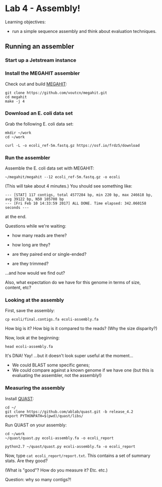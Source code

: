 # Lab 4 - Assembly!

Learning objectives:

* run a simple sequence assembly and think about evaluation techniques.

## Running an assembler

### Start up a Jetstream instance

### Install the MEGAHIT assembler

Check out and build [MEGAHIT](https://www.ncbi.nlm.nih.gov/pubmed/27012178):

```
git clone https://github.com/voutcn/megahit.git
cd megahit
make -j 4
```

### Download an E. coli data set

Grab the following E. coli data set:

```
mkdir ~/work
cd ~/work

curl -L -o ecoli_ref-5m.fastq.gz https://osf.io/frdz5/download
```
    
### Run the assembler

Assemble the E. coli data set with MEGAHIT:

```
~/megahit/megahit --12 ecoli_ref-5m.fastq.gz -o ecoli
```

(This will take about 4 minutes.)  You should see something like:

```
--- [STAT] 117 contigs, total 4577284 bp, min 220 bp, max 246618 bp, avg 39122 bp, N50 105708 bp
--- [Fri Feb 10 14:33:59 2017] ALL DONE. Time elapsed: 342.060158 seconds ---
```

at the end.

Questions while we're waiting:

* how many reads are there?

* how long are they?

* are they paired end or single-ended?

* are they trimmed?

...and how would we find out?

Also, what expectation do we have for this genome in terms of size,
content, etc?

### Looking at the assembly

First, save the assembly:

```
cp ecoli/final.contigs.fa ecoli-assembly.fa
```

How big is it? How big is it compared to the reads? (Why the size disparity?)
    
Now, look at the beginning:

```
head ecoli-assembly.fa
```
    
It's DNA! Yay! ...but it doesn't look super useful at the moment...

* We could BLAST some specific genes;
* We could compare against a known genome if we have one (but this is evaluating the assembler, not the assembly!)

### Measuring the assembly

Install [QUAST](http://quast.sourceforge.net/quast):

```
cd ~/
git clone https://github.com/ablab/quast.git -b release_4.2
export PYTHONPATH=$(pwd)/quast/libs/
```

Run QUAST on your assembly:

```
cd ~/work
~/quast/quast.py ecoli-assembly.fa -o ecoli_report
```
   
```
python2.7 ~/quast/quast.py ecoli-assembly.fa -o ecoli_report
```

Now, type `cat ecoli_report/report.txt`.
This contains a set of summary stats. Are they good?

(What is "good"? How do you measure it? Etc. etc.)

Question: why so many contigs?!
